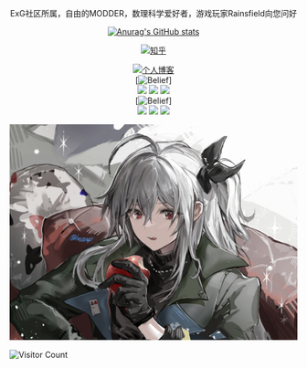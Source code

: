<div id="title" align=center>

ExG社区所属，自由的MODDER，数理科学爱好者，游戏玩家Rainsfield向您问好

[![Anurag's GitHub stats](https://github-readme-stats.vercel.app/api?username=Mq-b&show_icons=true&theme=tokyonight)](https://space.bilibili.com/13723905)

[![知乎](https://img.shields.io/badge/%E7%9F%A5%E4%B9%8E-Rainsfield-yello)](https://www.zhihu.com/people/rainsfield-sk)

[![个人博客](https://img.shields.io/badge/个人博客-blue)](https://blog.rainsfield.xyz/) 
<br>
[![Belief](https://img.shields.io/badge/信仰-blue)]
<br>
![](https://img.shields.io/badge/Liberty-blue) 
![](https://img.shields.io/badge/Equality-white) 
![](https://img.shields.io/badge/Justice-red)
<br>
[![Belief](https://img.shields.io/badge/爱好-blue)]
<br>
![](https://img.shields.io/badge/拜仁慕尼黑-red)
![](https://img.shields.io/badge/都市天际线-blue)
![](https://img.shields.io/badge/物理学-white)
</div>

![头像](image/头像.jpg)

![Visitor Count](https://profile-counter.glitch.me/tenshi97/count.svg)
